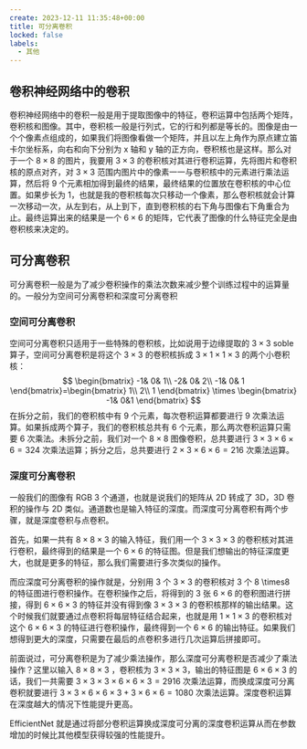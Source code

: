 ```yaml
---
create: 2023-12-11 11:35:48+00:00
title: 可分离卷积
locked: false
labels:
  - 其他
---
```


## 卷积神经网络中的卷积

卷积神经网络中的卷积一般是用于提取图像中的特征，卷积运算中包括两个矩阵，卷积核和图像。其中，卷积核一般是行列式，它的行和列都是等长的。图像是由一个个像素点组成的，如果我们将图像看做一个矩阵，并且以左上角作为原点建立笛卡尔坐标系，向右和向下分别为
x 轴和 y 轴的正方向，卷积核也是这样。那么对于一个 $8 \times8$ 的图片，我要用 $3 \times3$
的卷积核对其进行卷积运算，先将图片和卷积核的原点对齐，对 $3 \times3$ 范围内图片中的像素一一与卷积核中的元素进行乘法运算，然后将
9 个元素相加得到最终的结果，最终结果的位置放在卷积核的中心位置。如果步长为
1，也就是我的卷积核每次只移动一个像素，那么卷积核就会计算一次移动一次，从左到右，从上到下，直到卷积核的右下角与图像右下角重合为止。最终运算出来的结果是一个 $6 \times6$
的矩阵，它代表了图像的什么特征完全是由卷积核来决定的。

## 可分离卷积

可分离卷积一般是为了减少卷积操作的乘法次数来减少整个训练过程中的运算量的。一般分为空间可分离卷积和深度可分离卷积

### 空间可分离卷积

空间可分离卷积只适用于一些特殊的卷积核，比如说用于边缘提取的 $3 \times3$ soble 算子，空间可分离卷积是将这个 $3 \times3$
的卷积核拆成 $3 \times1 \times 1 \times3$ 的两个小卷积核：
$$
\begin{bmatrix}
-1& 0& 1\\
-2& 0& 2\\
-1& 0& 1
\end{bmatrix}=\begin{bmatrix}
1\\
2\\
1
\end{bmatrix} \times \begin{bmatrix}
-1& 0&1
\end{bmatrix}
$$
在拆分之前，我们的卷积核中有 9 个元素，每次卷积运算都要进行 9 次乘法运算。如果拆成两个算子，我们的卷积核总共有 6
个元素，那么两次卷积运算只需要 6 次乘法。未拆分之前，我们对一个 $8 \times8$
图像卷积，总共要进行 $3 \times3 \times6 \times6 = 324$ 次乘法运算；拆分之后，总共要进行 $2 \times3 \times6 \times6 = 216$
次乘法运算。

### 深度可分离卷积

一般我们的图像有 RGB 3 个通道，也就是说我们的矩阵从 2D 转成了 3D，3D 卷积的操作与 2D
类似。通道数也是输入特征的深度。而深度可分离卷积有两个步骤，就是深度卷积与点卷积。

首先，如果一共有 $8 \times8 \times3$ 的输入特征，我们用一个 $3 \times3 \times3$
的卷积核对其进行卷积，最终得到的结果是一个 $6 \times6$ 的特征图。但是我们想输出的特征深度更大，也就是更多的特征，那么我们需要进行多次类似的操作。

而应深度可分离卷积的操作就是，分别用 3 个 $3 \times3$ 的卷积核对 3 个 8 \times8 的特征图进行卷积操作。在卷积操作之后，将得到的
3 张 $6 \times6$ 的卷积图进行拼接，得到 $6 \times6 \times3$ 的特征并没有得到像 $3 \times3 \times3$
的卷积核那样的输出结果。这个时候我们就要通过点卷积将每层特征结合起来，也就是用 $1 \times1 \times3$
的卷积核对这个 $6 \times6 \times3$ 的特征进行卷积操作，最终得到一个 $6 \times6$
的输出特征。如果我们想得到更大的深度，只需要在最后的点卷积多进行几次运算后拼接即可。

前面说过，可分离卷积是为了减少乘法操作，那么深度可分离卷积是否减少了乘法操作？这里以输入 $8 \times8 \times3$
，卷积核为 $3 \times3 \times3$，输出的特征图是 $6 \times6 \times3$
的话，我们一共需要 $3 \times3 \times3 \times6 \times6 \times3 = 2916$
次乘法运算，而换成深度可分离卷积就要进行 $3 \times3 \times6 \times6 \times3 + 3 \times6 \times6 = 1080$
次乘法运算。深度卷积运算在深度越大的情况下性能提升更高。

EfficientNet 就是通过将部分卷积运算换成深度可分离的深度卷积运算从而在参数增加的时候比其他模型获得较强的性能提升。